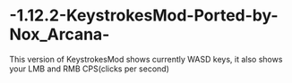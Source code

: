 # -1.12.2-KeystrokesMod-Ported-by-Nox_Arcana-
This version of KeystrokesMod shows currently WASD keys, it also shows your LMB and RMB CPS(clicks per second)
